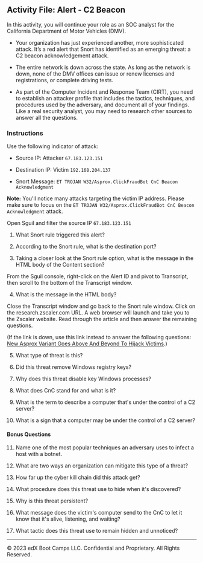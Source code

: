 ## Activity File: Alert - C2 Beacon

In this activity, you will continue your role as an SOC analyst for the California Department of Motor Vehicles (DMV).

- Your organization has just experienced another, more sophisticated attack. It’s a red alert that Snort has identified as an emerging threat: a C2 beacon acknowledgement attack.

- The entire network is down across the state. As long as the network is down, none of the DMV offices can issue or renew licenses and registrations, or complete driving tests.

- As part of the Computer Incident and Response Team (CIRT), you need to establish an attacker profile that includes the tactics, techniques, and procedures used by the adversary, and document all of your findings. Like a real security analyst, you may need to research other sources to answer all the questions.  

### Instructions

Use the following indicator of attack:

- Source IP: Attacker `67.183.123.151`

- Destination IP: Victim  `192.168.204.137`

- Snort Message: `ET TROJAN W32/Asprox.ClickFraudBot CnC Beacon Acknowledgment`

**Note:** You'll notice many attacks targeting the victim IP address. Please make sure to focus on the `ET TROJAN W32/Asprox.ClickFraudBot CnC Beacon Acknowledgment` attack.

Open Sguil and filter the source IP `67.183.123.151`

1. What Snort rule triggered this alert?


2. According to the Snort rule, what is the destination port?


3. Taking a closer look at the Snort rule option, what is the message in the HTML body of the Content section?

From the Sguil console, right-click on the Alert ID and pivot to Transcript, then scroll to the bottom of the Transcript window.  

4. What is the message in the HTML body?

Close the Transcript window and go back to the Snort rule window. Click on the research.zscaler.com URL. A web browser will launch and take you to the Zscaler website. Read through the article and then answer the remaining questions.  

 (If the link is down, use this link instead to answer the following questions: [New Asprox Variant Goes Above And Beyond To Hijack Victims](https://www.zscaler.com/blogs/research/new-asprox-variant-goes-above-and-beyond-hijack-victims).)

5. What type of threat is this?

6. Did this threat remove Windows registry keys?

7. Why does this threat disable key Windows processes?

8. What does CnC stand for and what is it?

9. What is the term to describe a computer that's under the control of a C2 server?

10. What is a sign that a computer may be under the control of a C2 server?

#### Bonus Questions

11. Name one of the most popular techniques an adversary uses to infect a host with a botnet.

12. What are two ways an organization can mitigate this type of a threat?

13. How far up the cyber kill chain did this attack get?

14. What procedure does this threat use to hide when it's discovered?

15. Why is this threat persistent?

16. What message does the victim's computer send to the CnC to let it know that it's alive, listening, and waiting?

17. What tactic does this threat use to remain hidden and unnoticed?

---

© 2023 edX Boot Camps LLC. Confidential and Proprietary. All Rights Reserved.
